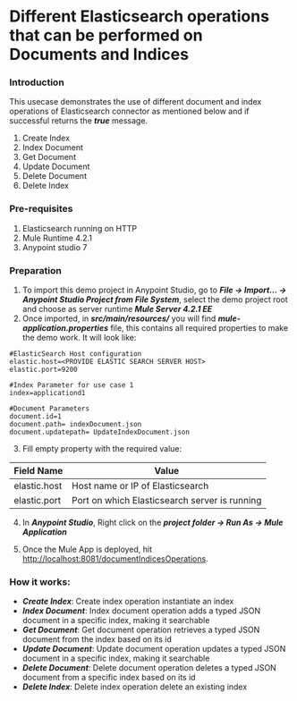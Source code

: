 ﻿# Different Elasticsearch operations that can be performed on Documents and Indices

### Introduction
This usecase demonstrates the use of different document and index operations of Elasticsearch connector as mentioned below and if successful returns the ***true*** message.
1. Create Index
2. Index Document
3. Get Document
4. Update Document
5. Delete Document
6. Delete Index

### Pre-requisites
1. Elasticsearch running on HTTP
2. Mule Runtime 4.2.1 
3. Anypoint studio 7

### Preparation
1. To import this demo project in Anypoint Studio, go to ***File → Import…​ → Anypoint Studio Project from File System***, select the demo project root and choose as server runtime ***Mule Server 4.2.1 EE*** 
2. Once imported, in ***src/main/resources/*** you will find ***mule-application.properties*** file, this contains all required properties to make the demo work. It will look like:

```
#ElasticSearch Host configuration
elastic.host=<PROVIDE ELASTIC SEARCH SERVER HOST>
elastic.port=9200

#Index Parameter for use case 1
index=applicationd1

#Document Parameters
document.id=1
document.path= indexDocument.json
document.updatepath= UpdateIndexDocument.json
```

3. Fill empty property with the required value:
	
Field Name        | Value
-------------     | -------------
elastic.host 	  | Host name or IP of Elasticsearch
elastic.port      | Port on which Elasticsearch server is running

4. In ***Anypoint Studio***, Right click on the ***project folder → Run As → Mule Application***

5. Once the Mule App is deployed, hit <http://localhost:8081/documentIndicesOperations>.
  
### How it works:
- ***Create Index***: Create index operation instantiate an index
- ***Index Document***: Index document operation adds a typed JSON document in a specific index, making it searchable
- ***Get Document***: Get document operation retrieves a typed JSON document from the index based on its id
- ***Update Document***: Update document operation updates a typed JSON document in a specific index, making it searchable
- ***Delete Document***: Delete document operation deletes a typed JSON document from a specific index based on its id
- ***Delete Index***: Delete index operation delete an existing index